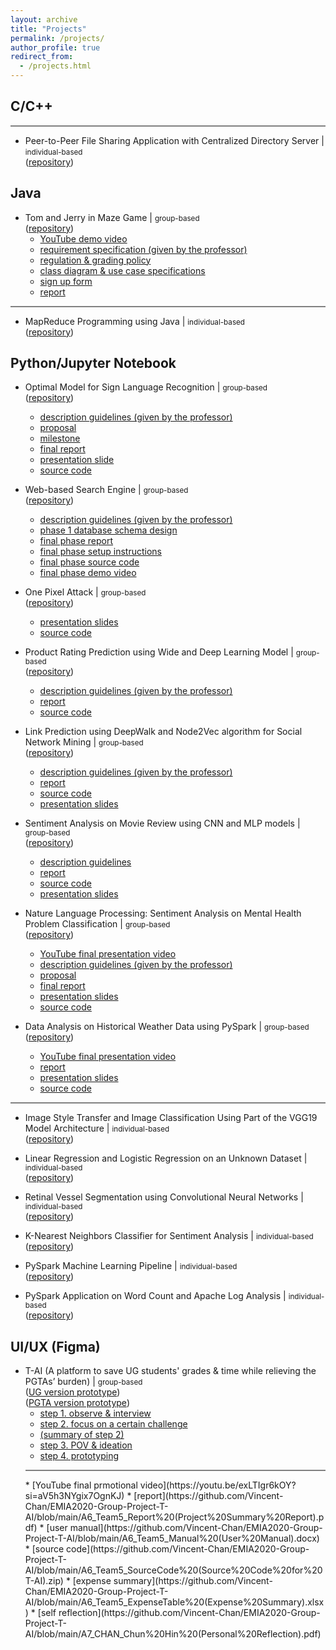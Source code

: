 ```yaml
---
layout: archive
title: "Projects"
permalink: /projects/
author_profile: true
redirect_from:
  - /projects.html
---
```


## C/C++

<hr style="background-color:gray; height:2px;">

* Peer-to-Peer File Sharing Application with Centralized Directory Server | <small>individual-based</small>
<br>([repository](https://github.com/Vincent-Chan/Peer-to-Peer-File-Sharing-Application-with-Centralized-Directory-Server))

## Java

* Tom and Jerry in Maze Game | <small>group-based</small>
<br>([repository](https://github.com/Vincent-Chan/Comp3111F23G34))
  * [YouTube demo video](https://youtu.be/huRevUS7mOo?si=befL2ohB2jDX6CRy)
  * [requirement specification (given by the professor)](https://github.com/Vincent-Chan/COMP3111H-Group-Project-Tom-and-Jerry-in-Maze-Game/blob/main/Comp3111F23_TnJ1_RGPolicy_r2.pdf)
  * [regulation & grading policy](https://github.com/Vincent-Chan/COMP3111H-Group-Project-Tom-and-Jerry-in-Maze-Game/blob/main/Comp3111F23_TnJ1_RGPolicy_r2.pdf)
  * [class diagram & use case specifications](https://github.com/Vincent-Chan/COMP3111H-Group-Project-Tom-and-Jerry-in-Maze-Game/blob/main/GRP34_classdiagram_usecase_submission.pdf)
  * [sign up form](https://github.com/Vincent-Chan/COMP3111H-Group-Project-Tom-and-Jerry-in-Maze-Game/blob/main/SignupForm.pdf)
  * [report](https://github.com/Vincent-Chan/COMP3111H-Group-Project-Tom-and-Jerry-in-Maze-Game/blob/main/COMP3111GRP34_Activity2.pdf)

<hr style="background-color:gray; height:2px;">

* MapReduce Programming using Java | <small>individual-based</small>
<br>([repository](https://github.com/Vincent-Chan/MapReduce-Programming-using-Java))

## Python/Jupyter Notebook

* Optimal Model for Sign Language Recognition | <small>group-based</small>
<br>([repository](https://github.com/Vincent-Chan/COMP4471-Group-Project-Optimal-Model-for-Sign-Language-Recognition))
  * [description guidelines (given by the professor)](https://github.com/Vincent-Chan/COMP4471-Group-Project-Optimal-Model-for-Sign-Language-Recognition/blob/main/Project%20Description/COMP%204471%20%26%20ELEC%204240%20Course%20Project%20Discription.pdf)
  * [proposal](https://github.com/Vincent-Chan/COMP4471-Group-Project-Optimal-Model-for-Sign-Language-Recognition/blob/main/Project%20Proposal/COMP4471%20Proposal.pdf)
  * [milestone](https://github.com/Vincent-Chan/COMP4471-Group-Project-Optimal-Model-for-Sign-Language-Recognition/blob/main/Project%20Milestone/COMP4471%20Project%20Milestone.pdf)
  * [final report](https://github.com/Vincent-Chan/COMP4471-Group-Project-Optimal-Model-for-Sign-Language-Recognition/blob/main/Project%20Final%20Report/COMP4471%20Project%20Final%20Report.pdf)
  * [presentation slide](https://github.com/Vincent-Chan/COMP4471-Group-Project-Optimal-Model-for-Sign-Language-Recognition/blob/main/Project%20Presentation%20Slides/Presentation%20Slide_Darren_Starry_Vincent.pdf)
  * [source code](https://github.com/Vincent-Chan/COMP4471-Group-Project-Optimal-Model-for-Sign-Language-Recognition/tree/main/Project%20Material/Source%20Codes)

* Web-based Search Engine | <small>group-based</small>
<br>([repository](https://github.com/Vincent-Chan/COMP4321-Group-Project-Search-Engine/tree/main))
  * [description guidelines (given by the professor)](https://github.com/Vincent-Chan/COMP4321-Group-Project-Search-Engine/blob/main/Project%20Description/Project%20Description_25S.pdf)
  * [phase 1 database schema design](https://github.com/Vincent-Chan/COMP4321-Group-Project-Search-Engine/blob/main/Project%20Phase%201/Phase1/COMP4321%20Phase%201%20Database%20Schema.pdf)
  * [final phase report](https://github.com/Vincent-Chan/COMP4321-Group-Project-Search-Engine/blob/main/Project%20Final%20Phase/FinalPhase/Final%20Report.pdf)
  * [final phase setup instructions](https://github.com/Vincent-Chan/COMP4321-Group-Project-Search-Engine/blob/main/Project%20Final%20Phase/FinalPhase/readme.txt)
  * [final phase source code](https://github.com/Vincent-Chan/COMP4321-Group-Project-Search-Engine/tree/main/Project%20Final%20Phase/FinalPhase/code)
  * [final phase demo video](https://youtu.be/j8jDPcPI_iQ)

* One Pixel Attack | <small>group-based</small>
<br>([repository](https://github.com/chchanec/One-Pixel-Attack/tree/main))
  * [presentation slides](https://github.com/chchanec/One-Pixel-Attack/blob/main/Presentation.pdf)
  * [source code](https://github.com/chchanec/One-Pixel-Attack/blob/main/traffic.ipynb)

* Product Rating Prediction using Wide and Deep Learning Model | <small>group-based</small>
<br>([repository](https://github.com/Vincent-Chan/Product-Rating-Prediction-using-Wide-and-Deep-Learning-Model))
  * [description guidelines (given by the professor)](https://github.com/Vincent-Chan/Product-Rating-Prediction-using-Wide-and-Deep-Learning-Model/blob/main/Project3_Rating_Prediction_Spring2024.pdf)
  * [report](https://github.com/Vincent-Chan/Product-Rating-Prediction-using-Wide-and-Deep-Learning-Model/blob/main/COMP4332%20Project%203%20Report.pdf)
  * [source code](https://github.com/Vincent-Chan/Product-Rating-Prediction-using-Wide-and-Deep-Learning-Model/blob/main/code.ipynb)

* Link Prediction using DeepWalk and Node2Vec algorithm for Social Network Mining | <small>group-based</small>
<br>([repository](https://github.com/Vincent-Chan/Link-Prediction-using-DeepWalk-and-Node2Vec-algorithm-for-Social-Network-Mining))
  * [description guidelines (given by the professor)](https://github.com/Vincent-Chan/Link-Prediction-using-DeepWalk-and-Node2Vec-algorithm-for-Social-Network-Mining/blob/main/Project2_Social_Network_Mining_Spring2024.pdf)
  * [report](https://github.com/Vincent-Chan/Link-Prediction-using-DeepWalk-and-Node2Vec-algorithm-for-Social-Network-Mining/blob/main/COMP4332%20Project%202%20Report.pdf)
  * [source code](https://github.com/Vincent-Chan/Link-Prediction-using-DeepWalk-and-Node2Vec-algorithm-for-Social-Network-Mining/blob/main/COMP4332%20Project%202%20source%20code.ipynb)
  * [presentation slides](https://github.com/Vincent-Chan/Link-Prediction-using-DeepWalk-and-Node2Vec-algorithm-for-Social-Network-Mining/blob/main/COMP4332%20Project%201%20and%202%20presentation%20(Group%204).pdf)

* Sentiment Analysis on Movie Review using CNN and MLP models | <small>group-based</small>
<br>([repository](https://github.com/Vincent-Chan/Sentiment-Analysis-on-Movie-Review-using-CNN-and-MLP-models))
  * [description guidelines](https://github.com/Vincent-Chan/Sentiment-Analysis-on-Movie-Review-using-CNN-and-MLP-models/blob/main/Project%201%20Sentiment%20Analysis.pdf)
  * [report](https://github.com/Vincent-Chan/Sentiment-Analysis-on-Movie-Review-using-CNN-and-MLP-models/blob/main/COMP4332_Project_1_Report.pdf)
  * [source code](https://github.com/Vincent-Chan/Sentiment-Analysis-on-Movie-Review-using-CNN-and-MLP-models/blob/main/COMP4332_Project_1.ipynb)
  * [presentation slides](https://github.com/Vincent-Chan/Sentiment-Analysis-on-Movie-Review-using-CNN-and-MLP-models/blob/main/COMP4332%20Project%201%20and%202%20presentation%20(Group%204).pdf)

* Nature Language Processing: Sentiment Analysis on Mental Health Problem Classification | <small>group-based</small>
<br>([repository](https://github.com/Vincent-Chan/Nature-Language-Processing-Sentiment-Analysis-on-Mental-Health-Problem-Classification))
  * [YouTube final presentation video](https://youtu.be/t2dk0Re3IWc)
  * [description guidelines (given by the professor)](https://github.com/Vincent-Chan/Nature-Language-Processing-Sentiment-Analysis-on-Mental-Health-Problem-Classification/blob/main/COMP4211%20project%20description.pdf)
  * [proposal](https://github.com/Vincent-Chan/Nature-Language-Processing-Sentiment-Analysis-on-Mental-Health-Problem-Classification/blob/main/COMP4211%20Project%20Proposal.pdf)
  * [final report](https://github.com/Vincent-Chan/Nature-Language-Processing-Sentiment-Analysis-on-Mental-Health-Problem-Classification/blob/main/COMP4211%20final%20report.pdf)
  * [presentation slides](https://github.com/Vincent-Chan/Nature-Language-Processing-Sentiment-Analysis-on-Mental-Health-Problem-Classification/blob/main/COMP4211%20Presentation%20Slide.pdf)
  * [source code](https://github.com/Vincent-Chan/Nature-Language-Processing-Sentiment-Analysis-on-Mental-Health-Problem-Classification/blob/main/COMP4211%20project%20code.ipynb)

* Data Analysis on Historical Weather Data using PySpark | <small>group-based</small>
<br>([repository](https://github.com/Vincent-Chan/Data-Analysis-on-Historical-Weather-Data-using-PySpark))
  * [YouTube final presentation video](https://youtu.be/FonI2BFH_Xw)
  * [report](https://github.com/Vincent-Chan/Data-Analysis-on-Historical-Weather-Data-using-PySpark/blob/main/Report.pdf)
  * [presentation slides](https://github.com/Vincent-Chan/Data-Analysis-on-Historical-Weather-Data-using-PySpark/blob/main/Presentation%20Slide.pdf)
  * [source code](https://github.com/Vincent-Chan/Data-Analysis-on-Historical-Weather-Data-using-PySpark/blob/main/project%20code.ipynb)

<hr style="background-color:gray; height:2px;">

* Image Style Transfer and Image Classification Using Part of the VGG19 Model Architecture | <small>individual-based</small>
<br>([repository](https://github.com/Vincent-Chan/Image-Style-Transfer-and-Image-Classification-Using-Part-of-the-VGG19-Model-Architecture))

* Linear Regression and Logistic Regression on an Unknown Dataset | <small>individual-based</small>
<br>([repository](https://github.com/Vincent-Chan/Linear-Regression-and-Logistic-Regression-on-an-Unknown-Dataset))

* Retinal Vessel Segmentation using Convolutional Neural Networks | <small>individual-based</small>
<br>([repository](https://github.com/Vincent-Chan/Retinal-Vessel-Segmentation-using-Convolutional-Neural-Networks))

* K-Nearest Neighbors Classifier for Sentiment Analysis | <small>individual-based</small>
<br>([repository](https://github.com/Vincent-Chan/K-Nearest-Neighbors-Classifier-for-Sentiment-Analysis))

* PySpark Machine Learning Pipeline | <small>individual-based</small>
<br>([repository](https://github.com/Vincent-Chan/PySpark-Machine-Learning-Pipeline))

* PySpark Application on Word Count and Apache Log Analysis | <small>individual-based</small>
<br>([repository](https://github.com/Vincent-Chan/PySpark-Application-on-Word-Count-and-Apache-Log-Analysis))

## UI/UX (Figma)

* T-AI (A platform to save UG students' grades & time while relieving the PGTAs’ burden) | <small>group-based</small>
<br>([UG version prototype](https://www.figma.com/proto/LpBMejATUXyUJ6UPPIl33H/EMIA-2020-UI-Prototype?type=design&node-id=206-1247&t=y3EfoyTkxHoN36v8-0&scaling=min-zoom&page-id=206%3A1241&starting-point-node-id=206%3A1247&show-proto-sidebar=1))
<br>([PGTA version prototype](https://www.figma.com/proto/LpBMejATUXyUJ6UPPIl33H/EMIA-2020-UI-Prototype?type=design&node-id=659-56255&t=y3EfoyTkxHoN36v8-0&scaling=min-zoom&page-id=206%3A1241&starting-point-node-id=206%3A1247&show-proto-sidebar=1))
  * [step 1. observe & interview](https://github.com/Vincent-Chan/EMIA2020-Group-Project-T-AI/blob/main/A1_CHAN_Chun%20Hin%20(Observe%20%26%20Interview).pptx)
  * [step 2. focus on a certain challenge](https://github.com/Vincent-Chan/EMIA2020-Group-Project-T-AI/blob/main/A2_Team5_present%20(Focus%20on%20A%20Certain%20Challenge).pptx)
  * [(summary of step 2)](https://github.com/Vincent-Chan/EMIA2020-Group-Project-T-AI/blob/main/A2_Team5%20(Summary).pptx)
  * [step 3. POV & ideation](https://github.com/Vincent-Chan/EMIA2020-Group-Project-T-AI/blob/main/A3_Team5%20(POV%20%26%20Ideation).pptx)
  * [step 4. prototyping](https://github.com/Vincent-Chan/EMIA2020-Group-Project-T-AI/blob/main/A4_Team5%20(Prototyping).pptx)
  <hr style="background-color:gray; height:2px;">
  * [YouTube final prmotional video](https://youtu.be/exLTIgr6kOY?si=aV5h3NYgix7OgnKJ)
  * [report](https://github.com/Vincent-Chan/EMIA2020-Group-Project-T-AI/blob/main/A6_Team5_Report%20(Project%20Summary%20Report).pdf)
  * [user manual](https://github.com/Vincent-Chan/EMIA2020-Group-Project-T-AI/blob/main/A6_Team5_Manual%20(User%20Manual).docx)
  * [source code](https://github.com/Vincent-Chan/EMIA2020-Group-Project-T-AI/blob/main/A6_Team5_SourceCode%20(Source%20Code%20for%20T-AI).zip)
  * [expense summary](https://github.com/Vincent-Chan/EMIA2020-Group-Project-T-AI/blob/main/A6_Team5_ExpenseTable%20(Expense%20Summary).xlsx)
  * [self reflection](https://github.com/Vincent-Chan/EMIA2020-Group-Project-T-AI/blob/main/A7_CHAN_Chun%20Hin%20(Personal%20Reflection).pdf)